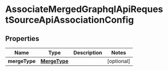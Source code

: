 

# AssociateMergedGraphqlApiRequestSourceApiAssociationConfig


## Properties

| Name | Type | Description | Notes |
|------------ | ------------- | ------------- | -------------|
|**mergeType** | [**MergeType**](MergeType.md) |  |  [optional] |



